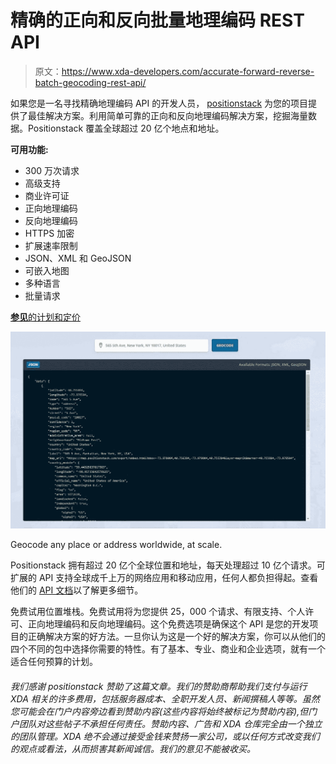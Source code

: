 # 精确的正向和反向批量地理编码 REST API

> 原文：<https://www.xda-developers.com/accurate-forward-reverse-batch-geocoding-rest-api/>

如果您是一名寻找精确地理编码 API 的开发人员， [positionstack](https://positionstack.com/) 为您的项目提供了最佳解决方案。利用简单可靠的正向和反向地理编码解决方案，挖掘海量数据。Positionstack 覆盖全球超过 20 亿个地点和地址。

**可用功能:**

*   300 万次请求
*   高级支持
*   商业许可证
*   正向地理编码
*   反向地理编码
*   HTTPS 加密
*   扩展速率限制
*   JSON、XML 和 GeoJSON
*   可嵌入地图
*   多种语言
*   批量请求

[**参见**的计划和定价](https://positionstack.com/product)

 <picture>![](img/a07fca30e0d37acab5227096f1f213e7.png)</picture> 

Geocode any place or address worldwide, at scale.

Positionstack 拥有超过 20 亿个全球位置和地址，每天处理超过 10 亿个请求。可扩展的 API 支持全球成千上万的网络应用和移动应用，任何人都负担得起。查看他们的 [API 文档](https://positionstack.com/documentation)以了解更多细节。

免费试用位置堆栈。免费试用将为您提供 25，000 个请求、有限支持、个人许可、正向地理编码和反向地理编码。这个免费选项是确保这个 API 是您的开发项目的正确解决方案的好方法。一旦你认为这是一个好的解决方案，你可以从他们的四个不同的包中选择你需要的特性。有了基本、专业、商业和企业选项，就有一个适合任何预算的计划。

###### 我们感谢 positionstack 赞助了这篇文章。我们的赞助商帮助我们支付与运行 XDA 相关的许多费用，包括服务器成本、全职开发人员、新闻撰稿人等等。虽然您可能会在门户内容旁边看到赞助内容(这些内容将始终被标记为赞助内容),但门户团队对这些帖子不承担任何责任。赞助内容、广告和 XDA 仓库完全由一个独立的团队管理。XDA 绝不会通过接受金钱来赞扬一家公司，或以任何方式改变我们的观点或看法，从而损害其新闻诚信。我们的意见不能被收买。